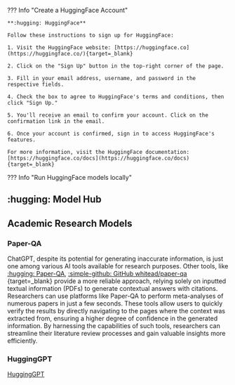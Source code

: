 ??? Info "Create a HuggingFace Account"

    **:hugging: HuggingFace**
    
    Follow these instructions to sign up for HuggingFace:
    
    1. Visit the HuggingFace website: [https://huggingface.co](https://huggingface.co/){target=_blank}
    
    2. Click on the "Sign Up" button in the top-right corner of the page.
    
    3. Fill in your email address, username, and password in the respective fields.
    
    4. Check the box to agree to HuggingFace's terms and conditions, then click "Sign Up."
    
    5. You'll receive an email to confirm your account. Click on the confirmation link in the email.
    
    6. Once your account is confirmed, sign in to access HuggingFace's features.
    
    For more information, visit the HuggingFace documentation: [https://huggingface.co/docs](https://huggingface.co/docs){target=_blank}

??? Info "Run HuggingFace models locally"




## :hugging: Model Hub


## Academic Research Models

### Paper-QA

ChatGPT, despite its potential for generating inaccurate information, is just one among various AI tools available for research purposes. Other tools, like [:hugging: Paper-QA](),  [:simple-github: GitHub whitead/paper-qa ](https://github.com/whitead/paper-qa){target=_blank} provide a more reliable approach, relying solely on inputted textual information (PDFs) to generate contextual answers with citations. Researchers can use platforms like Paper-QA to perform meta-analyses of numerous papers in just a few seconds. These tools allow users to quickly verify the results by directly navigating to the pages where the context was extracted from, ensuring a higher degree of confidence in the generated information. By harnessing the capabilities of such tools, researchers can streamline their literature review processes and gain valuable insights more efficiently.

### HuggingGPT

[HuggingGPT](https://huggingface.co/spaces/microsoft/HuggingGPT)

